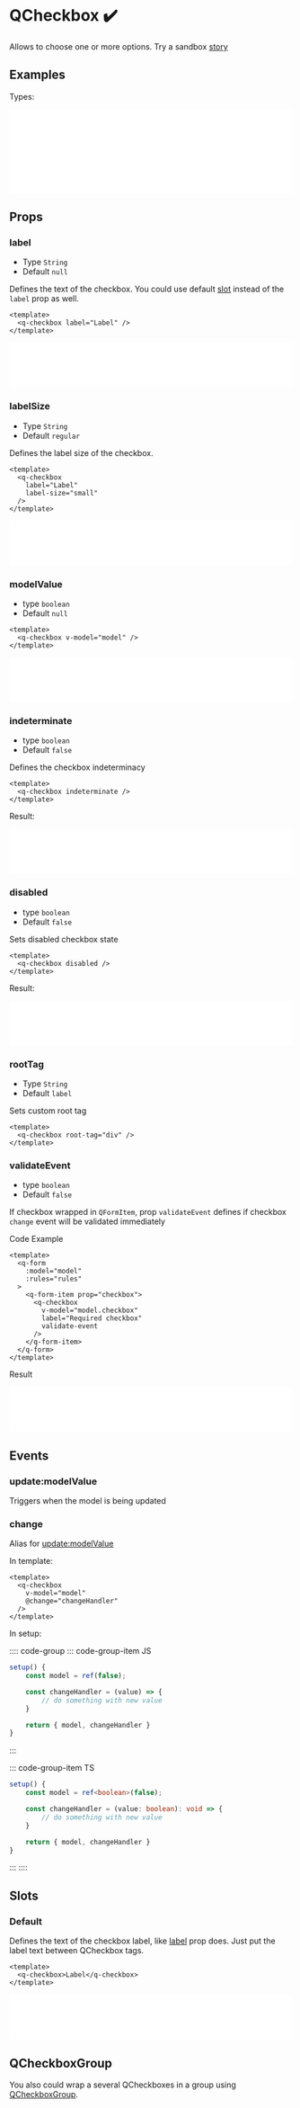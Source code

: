 # QCheckbox ✔️

Allows to choose one or more options. Try a sandbox [story](https://qui-max.netlify.app/?path=/story/components-qcheckbox--default)

## Examples

Types:

<iframe height="150" style="width: 100%;" scrolling="no" frameborder="no" src="/QCheckbox/QCheckbox.html"></iframe>

## Props

### label

- Type `String`
- Default `null`

Defines the text of the checkbox. You could use default [slot](#slots) instead of the `label` prop as well.

```vue
<template>
  <q-checkbox label="Label" />
</template>
```

<iframe height="80" style="width: 100%;" scrolling="no" frameborder="no" src="/QCheckbox/label.html"></iframe>

### labelSize

- Type `String`
- Default `regular`

Defines the label size of the checkbox.

```vue
<template>
  <q-checkbox
    label="Label"
    label-size="small"
  />
</template>
```

<iframe height="80" style="width: 100%;" scrolling="no" frameborder="no" src="/QCheckbox/labelSize.html"></iframe>

### modelValue

- type `boolean`
- Default `null`

```vue
<template>
  <q-checkbox v-model="model" />
</template>
```

<iframe height="80" style="width: 100%;" scrolling="no" frameborder="no" src="/QCheckbox/model.html"></iframe>

### indeterminate

- type `boolean`
- Default `false`

Defines the checkbox indeterminacy

```vue
<template>
  <q-checkbox indeterminate />
</template>
```

Result:

<iframe height="80" style="width: 100%;" scrolling="no" frameborder="no" src="/QCheckbox/indeterminate.html"></iframe>

### disabled

- type `boolean`
- Default `false`

Sets disabled checkbox state

```vue
<template>
  <q-checkbox disabled />
</template>
```

Result:

<iframe height="80" style="width: 100%;" scrolling="no" frameborder="no" src="/QCheckbox/disabled.html"></iframe>

### rootTag

- Type `String`
- Default `label`

Sets custom root tag

```vue
<template>
  <q-checkbox root-tag="div" />
</template>
```

### validateEvent

- type `boolean`
- Default `false`

If checkbox wrapped in `QFormItem`, prop `validateEvent` defines if checkbox `change` event will be validated immediately

Code Example

```vue {6}
<template>
  <q-form
    :model="model"
    :rules="rules"
  >
    <q-form-item prop="checkbox">
      <q-checkbox
        v-model="model.checkbox"
        label="Required checkbox"
        validate-event
      />
    </q-form-item>
  </q-form>
</template>
```

Result

<iframe height="80" style="width: 100%;" scrolling="no" frameborder="no" src="/QCheckbox/validate.html"></iframe>

## Events

### update:modelValue

Triggers when the model is being updated

### change

Alias for [update:modelValue](#update-modelvalue)

In template:

```vue
<template>
  <q-checkbox
    v-model="model"
    @change="changeHandler"
  />
</template>
```

In setup:

:::: code-group
::: code-group-item JS

```js
setup() {
    const model = ref(false);

    const changeHandler = (value) => {
        // do something with new value
    }

    return { model, changeHandler }
}
```

:::

::: code-group-item TS

```ts
setup() {
    const model = ref<boolean>(false);

    const changeHandler = (value: boolean): void => {
        // do something with new value
    }

    return { model, changeHandler }
}
```

:::
::::

## Slots

### Default

Defines the text of the checkbox label, like [label](#label) prop does. Just put the label text between QCheckbox tags.

```vue
<template>
  <q-checkbox>Label</q-checkbox>
</template>
```

<iframe height="80" style="width: 100%;" scrolling="no" frameborder="no" src="/QCheckbox/label.html"></iframe>

## QCheckboxGroup

You also could wrap a several QCheckboxes in a group using [QCheckboxGroup](/qui-max/components/QCheckboxGroup).
